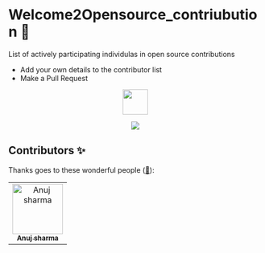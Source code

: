 # Welcome2Opensource_contriubution 🍉
<p>List of actively participating individulas in open source contributions</p>

- Add your own details to the contributor list
- Make a Pull Request

<p align="center">
    <a href="https://www.linkedin.com/in/anuj-sharma-24b550226">
        <img height="50" src="https://user-images.githubusercontent.com/46517096/166973395-19676cd8-f8ec-4abf-83ff-da8243505b82.png"/>
    </a>
</p>
  
<p align="center">
  <img src= "https://media2.giphy.com/media/MdA16VIoXKKxNE8Stk/200w.webp?cid=ecf05e47cfmg9k336gxuf28tljn45tb1ebaywyyhnqq6h8en&ep=v1_gifs_search&rid=200w.webp&ct=g">
</p>

## Contributors ✨

Thanks goes to these wonderful people ([:hugs:](https://allcontributors.org/docs/en/emoji-key)):

<!-- ALL-CONTRIBUTORS-LIST:START - Do not remove or modify this section -->
<!-- prettier-ignore-start -->
<!-- markdownlint-disable -->
<table>
    <tbody>
        <tr>
            <td align="center">
                <a href="https://github.com/Anujsharma002">
                    <img src="https://avatars.githubusercontent.com/u/115893185?v=4" width="100px;" alt="Anuj sharma"/>
                    <br />
                    <sub><b>Anuj sharma</b></sub>
                </a>
            </td>
        </tr>
    </tbody>
</table>
